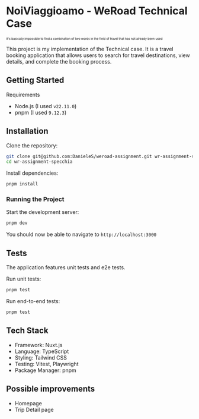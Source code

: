 # NoiViaggioamo - WeRoad Technical Case

<small><small><small>It's basically impossible to find a combination of two words in the field of travel that has not already been used</small></small></small>

This project is my implementation of the Technical case. It is a travel booking application that allows users to search for travel destinations, view details, and complete the booking process.

## Getting Started

Requirements

- Node.js (I used `v22.11.0`)
- pnpm (I used `9.12.3`)

## Installation

Clone the repository:

```bash
git clone git@github.com:DanieleS/weroad-assignment.git wr-assignment-specchia
cd wr-assignment-specchia
```

Install dependencies:

```bash
pnpm install
```

### Running the Project

Start the development server:

```bash
pnpm dev
```

You should now be able to navigate to `http://localhost:3000`

## Tests

The application features unit tests and e2e tests.

Run unit tests:

```bash
pnpm test
```

Run end-to-end tests:

```bash
pnpm test
```

## Tech Stack

- Framework: Nuxt.js
- Language: TypeScript
- Styling: Tailwind CSS
- Testing: Vitest, Playwright
- Package Manager: pnpm

## Possible improvements

- Homepage
- Trip Detail page

